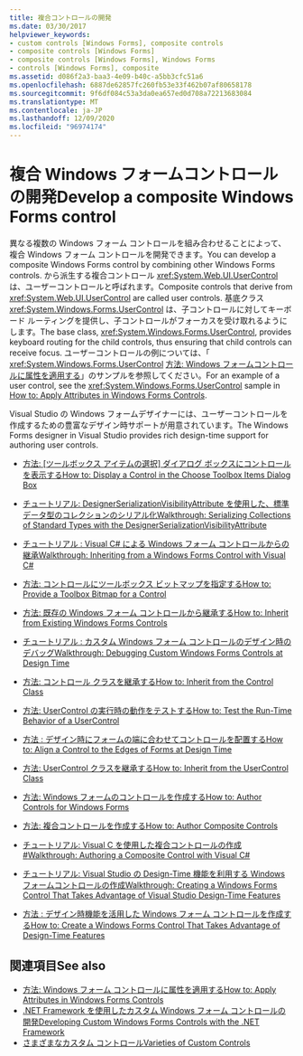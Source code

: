 ```yaml
---
title: 複合コントロールの開発
ms.date: 03/30/2017
helpviewer_keywords:
- custom controls [Windows Forms], composite controls
- composite controls [Windows Forms]
- composite controls [Windows Forms], Windows Forms
- controls [Windows Forms], composite
ms.assetid: d086f2a3-baa3-4e09-b40c-a5bb3cfc51a6
ms.openlocfilehash: 6887de62857fc260fb53e33f462b07af80658178
ms.sourcegitcommit: 9f6df084c53a3da0ea657ed0d708a72213683084
ms.translationtype: MT
ms.contentlocale: ja-JP
ms.lasthandoff: 12/09/2020
ms.locfileid: "96974174"
---
```

# <a name="develop-a-composite-windows-forms-control"></a><span data-ttu-id="8103f-102">複合 Windows フォームコントロールの開発</span><span class="sxs-lookup"><span data-stu-id="8103f-102">Develop a composite Windows Forms control</span></span>

<span data-ttu-id="8103f-103">異なる複数の Windows フォーム コントロールを組み合わせることによって、複合 Windows フォーム コントロールを開発できます。</span><span class="sxs-lookup"><span data-stu-id="8103f-103">You can develop a composite Windows Forms control by combining other Windows Forms controls.</span></span> <span data-ttu-id="8103f-104">から派生する複合コントロール <xref:System.Web.UI.UserControl> は、ユーザーコントロールと呼ばれます。</span><span class="sxs-lookup"><span data-stu-id="8103f-104">Composite controls that derive from <xref:System.Web.UI.UserControl> are called user controls.</span></span> <span data-ttu-id="8103f-105">基底クラス <xref:System.Windows.Forms.UserControl> は、子コントロールに対してキーボード ルーティングを提供し、子コントロールがフォーカスを受け取れるようにします。</span><span class="sxs-lookup"><span data-stu-id="8103f-105">The base class, <xref:System.Windows.Forms.UserControl>, provides keyboard routing for the child controls, thus ensuring that child controls can receive focus.</span></span> <span data-ttu-id="8103f-106">ユーザーコントロールの例については、「 <xref:System.Windows.Forms.UserControl> [方法: Windows フォームコントロールに属性を適用する](how-to-apply-attributes-in-windows-forms-controls.md)」のサンプルを参照してください。</span><span class="sxs-lookup"><span data-stu-id="8103f-106">For an example of a user control, see the <xref:System.Windows.Forms.UserControl> sample in [How to: Apply Attributes in Windows Forms Controls](how-to-apply-attributes-in-windows-forms-controls.md).</span></span>

<span data-ttu-id="8103f-107">Visual Studio の Windows フォームデザイナーには、ユーザーコントロールを作成するための豊富なデザイン時サポートが用意されています。</span><span class="sxs-lookup"><span data-stu-id="8103f-107">The Windows Forms designer in Visual Studio provides rich design-time support for authoring user controls.</span></span>

- <span data-ttu-id="8103f-108">[方法: [ツールボックス アイテムの選択] ダイアログ ボックスにコントロールを表示する](how-to-display-a-control-in-the-choose-toolbox-items-dialog-box.md)</span><span class="sxs-lookup"><span data-stu-id="8103f-108">[How to: Display a Control in the Choose Toolbox Items Dialog Box](how-to-display-a-control-in-the-choose-toolbox-items-dialog-box.md)</span></span>

- [<span data-ttu-id="8103f-109">チュートリアル: DesignerSerializationVisibilityAttribute を使用した、標準データ型のコレクションのシリアル化</span><span class="sxs-lookup"><span data-stu-id="8103f-109">Walkthrough: Serializing Collections of Standard Types with the DesignerSerializationVisibilityAttribute</span></span>](serializing-collections-designerserializationvisibilityattribute.md)

- [<span data-ttu-id="8103f-110">チュートリアル : Visual C# による Windows フォーム コントロールからの継承</span><span class="sxs-lookup"><span data-stu-id="8103f-110">Walkthrough: Inheriting from a Windows Forms Control with Visual C#</span></span>](walkthrough-inheriting-from-a-windows-forms-control-with-visual-csharp.md)

- [<span data-ttu-id="8103f-111">方法: コントロールにツールボックス ビットマップを指定する</span><span class="sxs-lookup"><span data-stu-id="8103f-111">How to: Provide a Toolbox Bitmap for a Control</span></span>](how-to-provide-a-toolbox-bitmap-for-a-control.md)

- [<span data-ttu-id="8103f-112">方法: 既存の Windows フォーム コントロールから継承する</span><span class="sxs-lookup"><span data-stu-id="8103f-112">How to: Inherit from Existing Windows Forms Controls</span></span>](how-to-inherit-from-existing-windows-forms-controls.md)

- [<span data-ttu-id="8103f-113">チュートリアル : カスタム Windows フォーム コントロールのデザイン時のデバッグ</span><span class="sxs-lookup"><span data-stu-id="8103f-113">Walkthrough: Debugging Custom Windows Forms Controls at Design Time</span></span>](walkthrough-debugging-custom-windows-forms-controls-at-design-time.md)

- [<span data-ttu-id="8103f-114">方法: コントロール クラスを継承する</span><span class="sxs-lookup"><span data-stu-id="8103f-114">How to: Inherit from the Control Class</span></span>](how-to-inherit-from-the-control-class.md)

- [<span data-ttu-id="8103f-115">方法: UserControl の実行時の動作をテストする</span><span class="sxs-lookup"><span data-stu-id="8103f-115">How to: Test the Run-Time Behavior of a UserControl</span></span>](how-to-test-the-run-time-behavior-of-a-usercontrol.md)

- [<span data-ttu-id="8103f-116">方法 : デザイン時にフォームの端に合わせてコントロールを配置する</span><span class="sxs-lookup"><span data-stu-id="8103f-116">How to: Align a Control to the Edges of Forms at Design Time</span></span>](how-to-align-a-control-to-the-edges-of-forms-at-design-time.md)

- [<span data-ttu-id="8103f-117">方法: UserControl クラスを継承する</span><span class="sxs-lookup"><span data-stu-id="8103f-117">How to: Inherit from the UserControl Class</span></span>](how-to-inherit-from-the-usercontrol-class.md)

- [<span data-ttu-id="8103f-118">方法: Windows フォームのコントロールを作成する</span><span class="sxs-lookup"><span data-stu-id="8103f-118">How to: Author Controls for Windows Forms</span></span>](how-to-author-controls-for-windows-forms.md)

- [<span data-ttu-id="8103f-119">方法: 複合コントロールを作成する</span><span class="sxs-lookup"><span data-stu-id="8103f-119">How to: Author Composite Controls</span></span>](how-to-author-composite-controls.md)

- [<span data-ttu-id="8103f-120">チュートリアル: Visual C を使用した複合コントロールの作成#</span><span class="sxs-lookup"><span data-stu-id="8103f-120">Walkthrough: Authoring a Composite Control with Visual C#</span></span>](walkthrough-authoring-a-composite-control-with-visual-csharp.md)

- [<span data-ttu-id="8103f-121">チュートリアル: Visual Studio の Design-Time 機能を利用する Windows フォームコントロールの作成</span><span class="sxs-lookup"><span data-stu-id="8103f-121">Walkthrough: Creating a Windows Forms Control That Takes Advantage of Visual Studio Design-Time Features</span></span>](creating-a-wf-control-design-time-features.md)

- <span data-ttu-id="8103f-122">[方法 : デザイン時機能を活用した Windows フォーム コントロールを作成する](/previous-versions/visualstudio/visual-studio-2013/307hck25(v=vs.120))</span><span class="sxs-lookup"><span data-stu-id="8103f-122">[How to: Create a Windows Forms Control That Takes Advantage of Design-Time Features](/previous-versions/visualstudio/visual-studio-2013/307hck25(v=vs.120))</span></span>

## <a name="see-also"></a><span data-ttu-id="8103f-123">関連項目</span><span class="sxs-lookup"><span data-stu-id="8103f-123">See also</span></span>

- [<span data-ttu-id="8103f-124">方法: Windows フォーム コントロールに属性を適用する</span><span class="sxs-lookup"><span data-stu-id="8103f-124">How to: Apply Attributes in Windows Forms Controls</span></span>](how-to-apply-attributes-in-windows-forms-controls.md)
- [<span data-ttu-id="8103f-125">.NET Framework を使用したカスタム Windows フォーム コントロールの開発</span><span class="sxs-lookup"><span data-stu-id="8103f-125">Developing Custom Windows Forms Controls with the .NET Framework</span></span>](developing-custom-windows-forms-controls.md)
- [<span data-ttu-id="8103f-126">さまざまなカスタム コントロール</span><span class="sxs-lookup"><span data-stu-id="8103f-126">Varieties of Custom Controls</span></span>](varieties-of-custom-controls.md)

